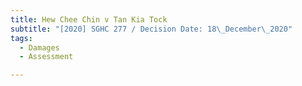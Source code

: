```yaml
---
title: Hew Chee Chin v Tan Kia Tock
subtitle: "[2020] SGHC 277 / Decision Date: 18\_December\_2020"
tags:
  - Damages
  - Assessment

---
```

